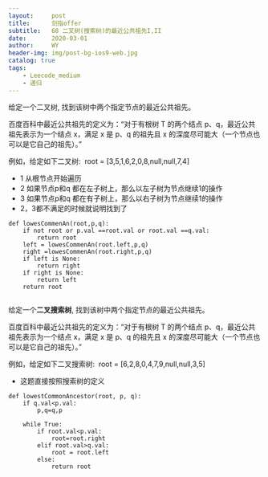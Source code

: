 ```yaml
---
layout:     post
title:      剑指offer
subtitle:   68 二叉树(搜索树)的最近公共祖先I,II
date:       2020-03-01
author:     WY
header-img: img/post-bg-ios9-web.jpg
catalog: true
tags:
    - Leecode_medium
    - 递归
---
```


给定一个二叉树, 找到该树中两个指定节点的最近公共祖先。

百度百科中最近公共祖先的定义为：“对于有根树 T 的两个结点 p、q，最近公共祖先表示为一个结点 x，满足 x 是 p、q 的祖先且 x 的深度尽可能大（一个节点也可以是它自己的祖先）。”

例如，给定如下二叉树:  root = [3,5,1,6,2,0,8,null,null,7,4]

- 1 从根节点开始遍历
- 2 如果节点p和q 都在左子树上，那么以左子树为节点继续1的操作
- 3 如果节点p和q 都在有子树上，那么以右子树为节点继续1的操作
- 2，3都不满足的时候就说明找到了

```
def lowesCommenAn(root,p,q):
    if not root or p.val ==root.val or root.val ==q.val:
        return root
    left = lowesCommenAn(root.left,p,q)
    right =lowesCommenAn(root.right,p,q)
    if left is None:
        return right
    if right is None:
        return left
    return root


```

给定一个**二叉搜索树**, 找到该树中两个指定节点的最近公共祖先。

百度百科中最近公共祖先的定义为：“对于有根树 T 的两个结点 p、q，最近公共祖先表示为一个结点 x，满足 x 是 p、q 的祖先且 x 的深度尽可能大（一个节点也可以是它自己的祖先）。”

例如，给定如下二叉搜索树:  root = [6,2,8,0,4,7,9,null,null,3,5]

- 这题直接按照搜索树的定义

```
def lowestCommonAncestor(root, p, q):
    if q.val<p.val:
        p,q=q,p

    while True:
        if root.val<p.val:
            root=root.right
        elif root.val>q.val:
            root = root.left
        else:
            return root
    
```